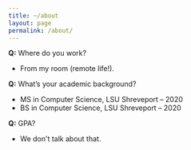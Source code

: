 ```yaml
---
title: ~/about
layout: page
permalink: /about/
---
```


**Q:** Where do you work?  
- From my room (remote life!).


**Q:** What’s your academic background?  
- MS in Computer Science, LSU Shreveport – 2020  
- BS in Computer Science, LSU Shreveport – 2020


**Q:** GPA?  
- We don't talk about that.

